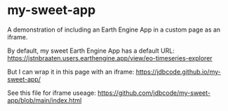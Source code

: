 # my-sweet-app

A demonstration of including an Earth Engine App in a custom page as an iframe.

By default, my sweet Earth Engine App has a default URL: https://jstnbraaten.users.earthengine.app/view/eo-timeseries-explorer

But I can wrap it in this page with an iframe: https://jdbcode.github.io/my-sweet-app/

See this file for iframe useage: https://github.com/jdbcode/my-sweet-app/blob/main/index.html
